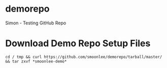 # demorepo
Simon - Testing GitHub Repo

# Download Demo Repo Setup Files
```shell
cd / tmp && curl https://github.com/smoonlee/demorepo/tarball/master/ && tar zxvf *smoonlee-demo*
```
